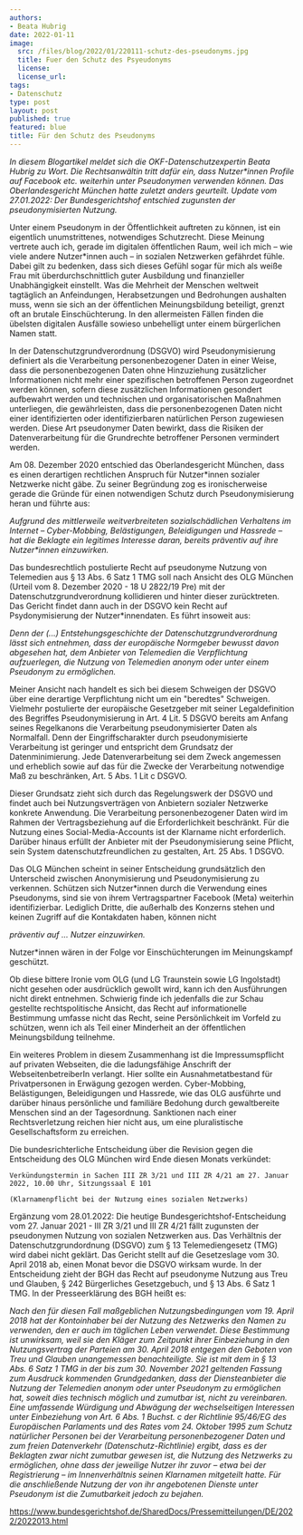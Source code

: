 ```yaml
---
authors:
- Beata Hubrig
date: 2022-01-11
image:
  src: /files/blog/2022/01/220111-schutz-des-pseudonyms.jpg
  title: Fuer den Schutz des Psyeudonyms
  license:
  license_url:
tags:
- Datenschutz
type: post
layout: post
published: true
featured: blue
title: Für den Schutz des Pseudonyms
---
```


*In diesem Blogartikel meldet sich die OKF-Datenschutzexpertin Beata Hubrig zu Wort. Die Rechtsanwältin tritt dafür ein, dass Nutzer\*innen Profile auf Facebook etc. weiterhin unter Pseudonymen verwenden können. Das Oberlandesgericht München hatte zuletzt anders geurteilt. Update vom 27.01.2022: Der Bundesgerichtshof entschied zugunsten der pseudonymisierten Nutzung.*

Unter einem Pseudonym in der Öffentlichkeit auftreten zu können, ist ein eigentlich unumstrittenes, notwendiges Schutzrecht. Diese Meinung vertrete auch ich, gerade im digitalen öffentlichen Raum, weil ich mich – wie viele andere Nutzer\*innen auch – in sozialen Netzwerken gefährdet fühle. Dabei gilt zu bedenken, dass sich dieses Gefühl sogar für mich als weiße Frau mit überdurchschnittlich guter Ausbildung und finanzieller Unabhängigkeit einstellt. Was die Mehrheit der Menschen weltweit tagtäglich an Anfeindungen, Herabsetzungen und Bedrohungen aushalten muss, wenn sie sich an der öffentlichen Meinungsbildung beteiligt, grenzt oft an brutale Einschüchterung. In den allermeisten Fällen finden die übelsten digitalen Ausfälle sowieso unbehelligt unter einem bürgerlichen Namen statt.

In der Datenschutzgrundverordnung (DSGVO) wird Pseudonymisierung definiert als die Verarbeitung personenbezogener Daten in einer Weise, dass die personenbezogenen Daten ohne Hinzuziehung zusätzlicher Informationen nicht mehr einer spezifischen betroffenen Person zugeordnet werden können, sofern diese zusätzlichen Informationen gesondert aufbewahrt werden und technischen und organisatorischen Maßnahmen unterliegen, die gewährleisten, dass die personenbezogenen Daten nicht einer identifizierten oder identifizierbaren natürlichen Person zugewiesen werden. Diese Art pseudonymer Daten bewirkt, dass die Risiken der Datenverarbeitung für die Grundrechte betroffener Personen vermindert werden.

Am 08. Dezember 2020 entschied das Oberlandesgericht München, dass es einen derartigen rechtlichen Anspruch für Nutzer\*innen sozialer Netzwerke nicht gäbe. Zu seiner Begründung zog es ironischerweise gerade die Gründe für einen notwendigen Schutz durch Pseudonymisierung heran und führte aus: 

_Aufgrund des mittlerweile weitverbreiteten sozialschädlichen Verhaltens im Internet – Cyber-Mobbing, Belästigungen, Beleidigungen und Hassrede – hat die Beklagte ein legitimes Interesse daran, bereits präventiv auf ihre Nutzer\*innen einzuwirken._

Das bundesrechtlich postulierte Recht auf pseudonyme Nutzung von Telemedien aus § 13 Abs. 6 Satz 1 TMG soll nach Ansicht des OLG München (Urteil vom 8. Dezember 2020 - 18 U 2822/19 Pre) mit der Datenschutzgrundverordnung kollidieren und hinter dieser zurücktreten. Das Gericht findet dann auch in der DSGVO kein Recht auf Psydonymisierung der Nutzer\*innendaten. Es führt insoweit aus: 
    
_Denn der (...) Entstehungsgeschichte der Datenschutzgrundverordnung lässt sich entnehmen, dass der europäische Normgeber bewusst davon abgesehen hat, dem Anbieter von Telemedien die Verpflichtung aufzuerlegen, die Nutzung von Telemedien anonym oder unter einem Pseudonym zu ermöglichen._

Meiner Ansicht nach handelt es sich bei diesem Schweigen der DSGVO über eine derartige Verpflichtung nicht um ein "beredtes" Schweigen. Vielmehr postulierte der europäische Gesetzgeber mit seiner Legaldefinition des Begriffes Pseudonymisierung in Art. 4 Lit. 5 DSGVO bereits am Anfang seines Regelkanons die Verarbeitung pseudonymisierter Daten als Normalfall. Denn der Eingriffscharakter durch pseudonymisierte Verarbeitung ist geringer und entspricht dem Grundsatz der Datenminimierung. Jede Datenverarbeitung sei dem Zweck angemessen und erheblich sowie auf das für die Zwecke der Verarbeitung notwendige Maß zu beschränken, Art. 5 Abs. 1 Lit c DSGVO. 

Dieser Grundsatz zieht sich durch das Regelungswerk der DSGVO und findet auch bei Nutzungsverträgen von Anbietern sozialer Netzwerke konkrete Anwendung. Die Verarbeitung personenbezogener Daten wird im Rahmen der Vertragsbeziehung auf die Erforderlichkeit beschränkt. Für die Nutzung eines Social-Media-Accounts ist der Klarname nicht erforderlich. Darüber hinaus erfüllt der Anbieter mit der Pseudonymisierung seine Pflicht, sein System datenschutzfreundlichen zu gestalten, Art. 25 Abs. 1 DSGVO. 

Das OLG München scheint in seiner Entscheidung grundsätzlich den Unterscheid zwischen Anonymisierung und Pseudonymisierung zu verkennen. Schützen sich Nutzer\*innen durch die Verwendung eines Pseudonyms, sind sie von ihrem Vertragspartner Facebook (Meta) weiterhin identifizierbar. Lediglich Dritte, die außerhalb des Konzerns stehen und keinen Zugriff auf die Kontakdaten haben, können nicht

_präventiv auf ... Nutzer einzuwirken._ 

Nutzer\*innen wären in der Folge vor Einschüchterungen im Meinungskampf geschützt. 

Ob diese bittere Ironie vom OLG (und LG Traunstein sowie LG Ingolstadt) nicht gesehen oder ausdrücklich gewollt wird, kann ich den Ausführungen nicht direkt entnehmen. Schwierig finde ich jedenfalls die zur Schau gestellte rechtspolitische Ansicht, das Recht auf informationelle Bestimmung umfasse nicht das Recht, seine Persönlichkeit im Vorfeld zu schützen, wenn ich als Teil einer Minderheit an der öffentlichen Meinungsbildung teilnehme. 

Ein weiteres Problem in diesem Zusammenhang ist die Impressumspflicht auf privaten Webseiten, die die ladungsfähige Anschrift der WebseitenbetreiberIn verlangt. Hier sollte ein Ausnahmetatbestand für Privatpersonen in Erwägung gezogen werden. Cyber-Mobbing, Belästigungen, Beleidigungen und Hassrede, wie das OLG ausführte und darüber hinaus persönliche und familiäre Bedohung durch gewaltbereite Menschen sind an der Tagesordnung. Sanktionen nach einer Rechtsverletzung reichen hier nicht aus, um eine pluralistische Gesellschaftsform zu erreichen. 

Die bundesrichterliche Entscheidung über die Revision gegen die Entscheidung des OLG München wird Ende diesen Monats verkündet: 

    Verkündungstermin in Sachen III ZR 3/21 und III ZR 4/21 am 27. Januar 2022, 10.00 Uhr, Sitzungssaal E 101 

    (Klarnamenpflicht bei der Nutzung eines sozialen Netzwerks)

Ergänzung vom 28.01.2022:
Die heutige Bundesgerichtshof-Entscheidung vom 27. Januar 2021 - III ZR 3/21 und III ZR 4/21 fällt zugunsten der pseudonymen Nutzung von sozialen Netzwerken aus. Das Verhältnis der Datenschutzgrundordnung (DSGVO) zum § 13 Telemediengesetz (TMG) wird dabei nicht geklärt. Das Gericht stellt auf die Gesetzeslage vom 30. April 2018 ab, einen Monat bevor die DSGVO wirksam wurde. In der Entscheidung zieht der BGH das Recht auf pseudonyme Nutzung aus Treu und Glauben, § 242 Bürgerliches Gesetzgebuch, und § 13 Abs. 6 Satz 1 TMG. In der Presseerklärung des BGH heißt es:

_Nach den für diesen Fall maßgeblichen Nutzungsbedingungen vom 19. April 2018 hat der Kontoinhaber bei der Nutzung des Netzwerks den Namen zu verwenden, den er auch im täglichen Leben verwendet. Diese Bestimmung ist unwirksam, weil sie den Kläger zum Zeitpunkt ihrer Einbeziehung in den Nutzungsvertrag der Parteien am 30. April 2018 entgegen den Geboten von Treu und Glauben unangemessen benachteiligte. Sie ist mit dem in § 13 Abs. 6 Satz 1 TMG in der bis zum 30. November 2021 geltenden Fassung zum Ausdruck kommenden Grundgedanken, dass der Diensteanbieter die Nutzung der Telemedien anonym oder unter Pseudonym zu ermöglichen hat, soweit dies technisch möglich und zumutbar ist, nicht zu vereinbaren. Eine umfassende Würdigung und Abwägung der wechselseitigen Interessen unter Einbeziehung von Art. 6 Abs. 1 Buchst. c der Richtlinie 95/46/EG des Europäischen Parlaments und des Rates vom 24. Oktober 1995 zum Schutz natürlicher Personen bei der Verarbeitung personenbezogener Daten und zum freien Datenverkehr (Datenschutz-Richtlinie) ergibt, dass es der Beklagten zwar nicht zumutbar gewesen ist, die Nutzung des Netzwerks zu ermöglichen, ohne dass der jeweilige Nutzer ihr zuvor – etwa bei der Registrierung – im Innenverhältnis seinen Klarnamen mitgeteilt hatte. Für die anschließende Nutzung der von ihr angebotenen Dienste unter Pseudonym ist die Zumutbarkeit jedoch zu bejahen._

https://www.bundesgerichtshof.de/SharedDocs/Pressemitteilungen/DE/2022/2022013.html 
